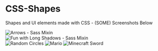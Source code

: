 CSS-Shapes
==========

Shapes and UI elements made with CSS - (SOME) Screenshots Below

![Arrows - Sass Mixin](http://i.imgur.com/zWXL23i.png)  
![Fun with Long Shadows - Sass Mixin](http://i.imgur.com/AlLAIkR.png)  
![Random Circles](http://i.imgur.com/4LwDcRQ.png)
![Mario](http://i.imgur.com/MNjkQvI.png)
![Minecraft Sword](http://i.imgur.com/j0g35Vw.png)
<!-- ![Slide to Unlock](http://i.imgur.com/Ld4de1q.png)
![Aces](http://i.imgur.com/DrcNwlO.png)  
![Pacman](http://i.imgur.com/PCvB92i.png)  
![Rainbow](http://i.imgur.com/ET23xDs.png)  
![Social Cube](http://i.imgur.com/L3ZKkfY.png) -->
